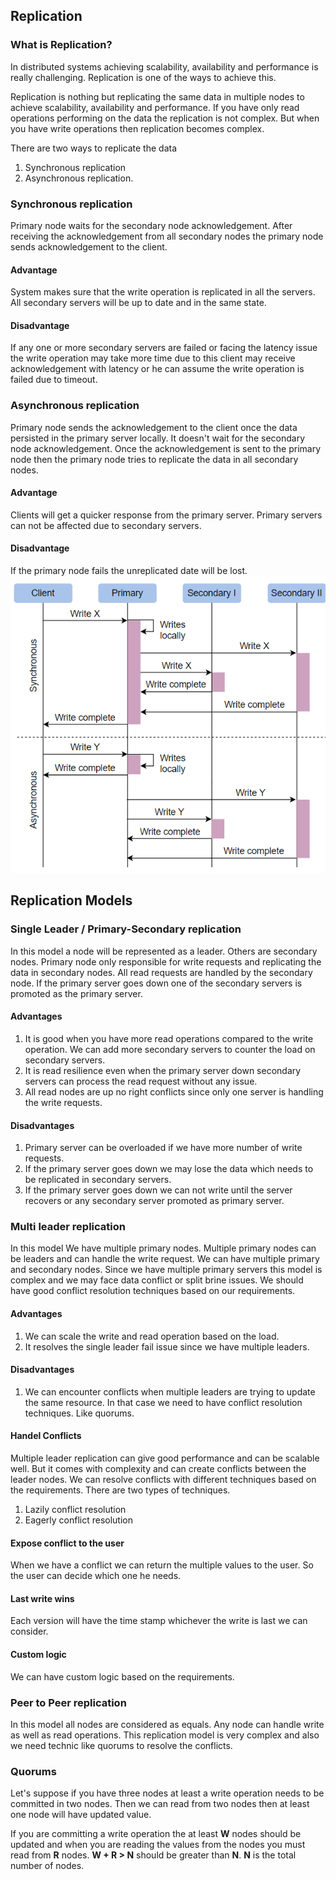 ## Replication
### What is Replication?
In distributed systems achieving scalability, availability and performance is really challenging. Replication is one of 
the ways to achieve this.

Replication is nothing but replicating the same data in multiple nodes to achieve scalability, availability and 
performance. If you have only read operations performing on the data the replication is not complex. But when you have write operations then replication becomes complex.

There are two ways to replicate the data 
1. Synchronous replication 
2. Asynchronous replication.

### Synchronous replication
Primary node waits for the secondary node acknowledgement. After receiving the acknowledgement from all secondary nodes 
the primary node sends acknowledgement to the client.

#### Advantage
System makes sure that the write operation is replicated in all the servers. All secondary servers will be up to date 
and in the same state.

#### Disadvantage
If any one or more secondary servers are failed or facing the latency issue the write operation may take more time due 
to this client may receive acknowledgement with latency or he can assume the write operation is failed due to timeout.

### Asynchronous replication
Primary node sends the acknowledgement to the client once the data persisted in the primary server locally. It doesn't 
wait for the secondary node acknowledgement. Once the acknowledgement is sent to the primary node then the primary node 
tries to replicate the data in all secondary nodes.

#### Advantage
Clients will get a quicker response from the primary server. Primary servers can not be affected due to secondary servers.

#### Disadvantage
If the primary node fails the unreplicated date will be lost.
![ReplicationTypes.png](res/ReplicationTypes.png)


## Replication Models
### Single Leader / Primary-Secondary replication
In this model a node will be represented as a leader. Others are secondary nodes. Primary node only responsible for 
write requests and replicating the data in secondary nodes. All read requests are handled by the secondary node. If the primary server goes down one of the secondary servers is promoted as the primary server.

#### Advantages
1. It is good when you have more read operations compared to the write operation. We can add more secondary servers 
to counter the load on secondary servers.
2. It is read resilience even when the primary server down secondary servers can process the read request without any issue.
3. All read nodes are up no right conflicts since only one server is handling the write requests.

#### Disadvantages
1. Primary server can be overloaded if we have more number of write requests.
2. If the primary server goes down we may lose the data which needs to be replicated in secondary servers.
3. If the primary server goes down we can not write until the server recovers or any secondary server promoted as primary server.

### Multi leader replication
In this model We have multiple primary nodes. Multiple primary nodes can be leaders and can handle the write request. 
We can have multiple primary and secondary nodes.  Since we have multiple primary servers this model is complex and we may face data conflict or split brine issues. We should have good conflict resolution techniques based on our requirements.

#### Advantages
1. We can scale the write and read operation based on the load.
2. It resolves the single leader fail issue since we have multiple leaders.

#### Disadvantages
1. We can encounter conflicts when multiple leaders are trying to update the same resource. In that case we need to 
have conflict resolution techniques. Like quorums.

#### Handel Conflicts
Multiple leader replication can give good performance and can be scalable well. But it comes with complexity and can 
create conflicts between the leader nodes. We can resolve conflicts with different techniques based on the requirements.
There are two types of techniques.

1. Lazily conflict resolution
2. Eagerly conflict resolution

#### Expose conflict to the user
When we have a conflict we can return the multiple values to the user. So the user can decide which one he needs.

#### Last write wins
Each version will have the time stamp whichever the write is last we can consider.

#### Custom logic
We can have custom logic based on the requirements.

### Peer to Peer replication
In this model all nodes are considered as equals. Any node can handle write as well as read operations. This replication model is very complex and also we need technic like quorums to resolve the conflicts.

### Quorums
Let's suppose if you have three nodes at least a write operation needs to be committed in two nodes. 
Then we can read from two nodes then at least one node will have updated value.

If you are committing a write operation the at least **W** nodes should be updated and when you are reading the values 
from the nodes you must read from **R** nodes. **W + R > N** should be greater than **N**. **N** is the total number of nodes. 


